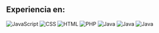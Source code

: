 ## Experiencia en:

![JavaScript](https://img.icons8.com/color/48/javascript--v1.png)
![CSS](https://img.icons8.com/color/48/css3.png)
![HTML](https://img.icons8.com/color/48/html-5--v1.png)
![PHP](https://img.icons8.com/external-those-icons-flat-those-icons/24/external-PHP-programming-and-development-those-icons-flat-those-icons.png)
![Java](https://img.icons8.com/fluency/48/java-coffee-cup-logo.png)
![Java](https://img.icons8.com/ios/50/mysql-logo.png)
![Java](https://img.icons8.com/fluency/48/maria-db.png)

<!--
**adrianhz22/adrianhz22** is a ✨ _special_ ✨ repository because its `README.md` (this file) appears on your GitHub profile.

Here are some ideas to get you started:

- 🔭 I’m currently working on ...
- 🌱 I’m currently learning ...
- 👯 I’m looking to collaborate on ...
- 🤔 I’m looking for help with ...
- 💬 Ask me about ...
- 📫 How to reach me: ...
- 😄 Pronouns: ...
- ⚡ Fun fact: ...
-->
